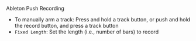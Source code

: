 Ableton Push Recording

- To manually arm a track: Press and hold a track button, or push and hold the record button, and press a track button
- `Fixed Length`: Set the length (i.e., number of bars) to record
